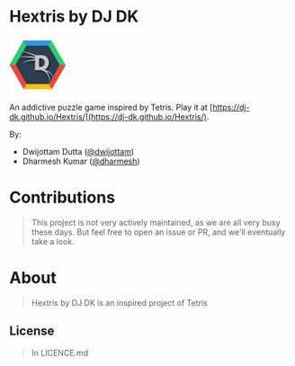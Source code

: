 Hextris by DJ DK
=======

<img src="images/DJ_DK Hextris Logo.png" width="100px"><br>

An addictive puzzle game inspired by Tetris. Play it at [https://dj-dk.github.io/Hextris/](https://dj-dk.github.io/Hextris/).

By:
 - Dwijottam Dutta ([@dwijottam](https://github.com/Dwijottam-Dutta))
 - Dharmesh Kumar ([@dharmesh](https://github.com/dharmeshkumar1409))


# Contributions
> This project is not very actively maintained, as we are all very busy these days. But feel free to open an issue or PR, and we'll eventually take a look.

# About
> Hextris by DJ DK is an inspired project of Tetris

## License
> In LICENCE.md
